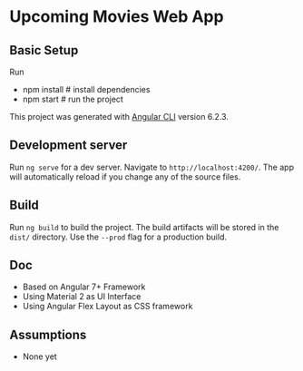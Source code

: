 # Upcoming Movies Web App

## Basic Setup

Run

- npm install # install dependencies
- npm start # run the project

This project was generated with [Angular CLI](https://github.com/angular/angular-cli) version 6.2.3.

## Development server

Run `ng serve` for a dev server. Navigate to `http://localhost:4200/`. The app will automatically reload if you change any of the source files.

## Build

Run `ng build` to build the project. The build artifacts will be stored in the `dist/` directory. Use the `--prod` flag for a production build.

## Doc

- Based on Angular 7+ Framework
- Using Material 2 as UI Interface
- Using Angular Flex Layout as CSS framework

## Assumptions
- None yet
